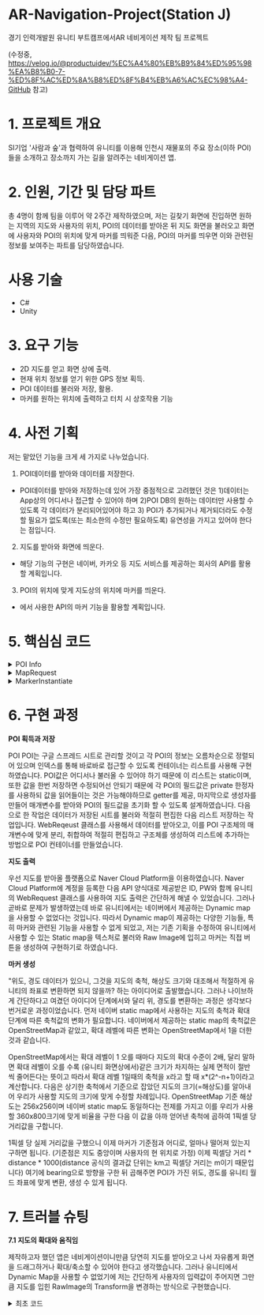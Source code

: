 # AR-Navigation-Project(Station J)

경기 인력개발원 유니티 부트캠프에서AR 네비게이션 제작 팀 프로젝트

(수정중, https://velog.io/@productuidev/%EC%A4%80%EB%B9%84%ED%95%98%EA%B8%B0-7-%ED%8F%AC%ED%8A%B8%ED%8F%B4%EB%A6%AC%EC%98%A4-GitHub 참고)


# 1. 프로젝트 개요

SI기업 '사람과 숲'과 협력하여 유니티를 이용해 인천시 재물포의 주요 장소(이하 POI)들을 소개하고 장소까지 가는 길을 알려주는 네비게이션 앱.

# 2. 인원, 기간 및 담당 파트

총 4명이 함께 팀을 이루어 약 2주간 제작하였으며, 저는 길찾기 화면에 진입하면 원하는 지역의 지도와 사용자의 위치, POI의 데이터를 받아온 뒤 지도 화면을 불러오고 화면에 사용자와 POI의 위치에 맞게 마커를 띄워준 다음, POI의 마커를 띄우면 이와 관련된 정보를 보여주는 파트를 담당하였습니다.

# 사용 기술
- C#
- Unity


# 3. 요구 기능

- 2D 지도를 얻고 화면 상에 출력.
- 현재 위치 정보를 얻기 위한 GPS 정보 획득.
- POI 데이터를 불러와 저장, 활용.
- 마커를 원하는 위치에 출력하고 터치 시 상호작용 기능

# 4. 사전 기획

저는 맡았던 기능을 크게 세 가지로 나누었습니다.

1. POI데이터를 받아와 데이터를 저장한다.
- POI데이터를 받아와 저장하는데 있어 가장 중점적으로 고려했던 것은 1)데이터는 App상의 어디서나 접근할 수 있어야 하며 2)POI DB의 원하는 데이터만 사용할 수 있도록 각 데이터가 분리되어있어야 하고 3) POI가 추가되거나 제거되더라도 수정할 필요가 없도록(또는 최소한의 수정만 필요하도록) 유연성을 가지고 있어야 한다는 점입니다.
   
 2. 지도를 받아와 화면에 띄운다.
- 해당 기능의 구현은 네이버, 카카오 등 지도 서비스를 제공하는 회사의 API를 활용할 계획입니다.
   
 3. POI의 위치에 맞게 지도상의 위치에 마커를 띄운다.
- 에서 사용한 API의 마커 기능을 활용할 계획입니다.

# 5. 핵심심 코드


<details>
<summary>POI Info</summary>
<br>
   
```
/// <summary>
/// POI 데이터를 저장하는 컨테이너와 POI 데이터를 받아와서 컨테이너에 저장하는 스크립트
/// </summary>

public struct POIData   //저장할 POI의 정보가 담긴 구조체

{
    private int number;
    private string category;
    private string name;
    private double latitude;
    private double longitude;
    private string branch;
    private string address;
    private string description;
    private string eventinformation;


    //생성자로 POI 데이터 담기
    public POIData(int number, string category, string name, string branch, double latitude, double longtitude, string address, string description, string eventinformation)
    {
        this.number = number;
        this.category = category;
        this.name = name;
        this.branch = branch;
        this.description = description;
        this.address = address;
        this.latitude = latitude;
        this.longitude = longtitude;
        this.eventinformation = eventinformation;
    }

    //read only 프로퍼티로 POI 데이터 출력
    public int Number() => number;
    public string Category() => category;
    public string Name() => name;
    public string Branch() => branch;
    public double Latitude() => latitude;
    public double Longitude() => longitude;
    public string Address() => address;
    public string Description() =>description;
    public string Eventinformation() =>eventinformation;
}


public static class POI   // POI데이터는 공유할 것이므로 static, 리스트로 구현
{
    public static List<POIData> datalist = new List<POIData>();
}



public class POI_Info : MonoBehaviour
{
    [Header("POI데이터가 있는 웹 주소")]
    [SerializeField] string POIwebURL;
    [SerializeField] string POIsheetName;
    [SerializeField] string POIrange;

    private void Awake()
    {
        StartCoroutine(requestGetPOI()); // POI 요청 시작
    }
    IEnumerator requestGetPOI()  //인터넷에서 POI 데이터를 받아와 POI.datalist에 저장하는 메서드
    {
        UnityWebRequest WebData = UnityWebRequest.Get($"{POIwebURL}&{POIsheetName}&{POIrange}");

        

        yield return WebData.SendWebRequest();  //POI 정보가 있는 주소로부터 데이터 받아오기 요청

        string json = WebData.downloadHandler.text;  //받아온 데이터를 저장.

        string[] jsonRow = json.Split('\n');    //받아온 데이터를 POI별로 분리.


        string[] splited=new string[jsonRow[0].Length]; //POI의 각각의 정보를 분리할 배열

        for (int i = 0; i < jsonRow.Length; i++)
        {
            jsonRow[i] = jsonRow[i].Replace("\"", string.Empty);    //필요없는 문자 지우기

            if (i % 2 == 0)  //셀 하나에 줄이 두개인 데이터가 있어 두번째 줄을 처리하기 위한 구분. 첫째줄일 경우
            {
                splited = jsonRow[i].Split(',');   // ,를 기준으로 분리

                if (splited.Length > 1 && splited[1] == "") splited[1] = POI.datalist.Last().Category();
                //카테고리의 셀이 병합된 상태라 ""로 나오는 때가 있어 바로 직전의 카테고리 셀로 적용되게끔 처리

            }

            else
            {
                string[] desAndEvent = jsonRow[i].Split(',');   // ,를 기준으로 분리


                if (int.TryParse(splited[0], out int splited_1)
                    &&double.TryParse(splited[5], out double splited_2)
                    && double.TryParse(splited[4], out double splited_3))   //문자열로 받아온 POI의 번호와 위경도를 변환
                {
                    POI.datalist.Add(new POIData(splited_1, splited[1], splited[3], splited[6], splited_2, splited_3, splited[7], desAndEvent[0], desAndEvent[1]));
                    //분리한 POI데이터를 알맞게 분배하여 datalist에 POI데이터 생성

                }
            }
        }


        yield break;

    }

}
```
</details>

<details>
<summary>MapRequest</summary>
<br>
   
```
/// <summary>
/// 네이버 지도 API를 사용하여 2D static 지도를 받아와 화면에 출력하는 스크립트
/// </summary>

public class MapRequestManager : MonoBehaviour
{
    [Header("네이버 API를 받기 위한 정보")]
    [SerializeField]string mapBaseURL = "https://naveropenapi.apigw.ntruss.com/map-static/v2/raster"; 
    [SerializeField]string clientID = "r2kal6fto4";
    [SerializeField]string clientPW = "hEidFWsoN8dBnqFCreezcSC5HEE1NuYMNTmboVNz";

    [Header("지도 표시할 캔버스 이미지")]
    [SerializeField] RawImage MapImage;

    [Header("지도정보")]
    int width = 360;
    int height = 800;
    double latitude =0f;
    double longitude =0f;
    [SerializeField]int MapSizeLevel=17;


    [Header("GPS를 받기 위한 정보")]
     GPS gps;

    [Header("마커를 생성하는 스크립트")]
    MarkerInstantiate markerInstantiate;

    void Awake()
    {
        gps=GetComponent<GPS>();
        markerInstantiate = GetComponent<MarkerInstantiate>();
        MapImage = MapImage.gameObject.GetComponent<RawImage>();

        gps.Request();  //GPS 클래스의 request 메서드를 호출. 사용자에게서 GPS 권한을 받아오고 수락시 location service 실행

        MapSizeLevel = Mathf.Clamp(MapSizeLevel, 1, 20);    //지도의 확대 레벨을 1~20 사이로 제한

    }


    private void Start()
    {
        StartCoroutine(MapAPIRequest());    //지도를 띄우고 마커생성을 요청하는 코루틴
    }
    IEnumerator MapAPIRequest()     //네이버 지도 API를 받아와 MapImage에 표시하는 메서드
    {
        yield return new WaitUntil(() => POI.datalist.Count > 0);   //POI 데이터를 받아올 때 까지 대기


        if (!gps.GetMyLocation(ref latitude, ref longitude))     //GPS를 받아올 수 있다면 위도, 경도를 현재 위치로 설정
        {
            latitude = 37.466480f;
            longitude = 126.657566f;     //그렇지 않다면 재물포역으로
        }


        POI.datalist.Add(new POIData(0, "-", "MyLocation", "-", latitude, longitude, "-", "-", "-"));   //마커 생성을 위해 현재위치 데이터를 POI에 추가

        for (int i = 0; i < POI.datalist.Count; i++)    //POI datalist 리스트를 불러와 마커 배치
        {
            markerInstantiate.MarkerMake(width, height, MapSizeLevel, latitude, longitude, POI.datalist[i]);
        }



        string APIrequestURL = mapBaseURL + $"?w={width}&h={height}&center={longitude},{latitude}&level={MapSizeLevel}"+
            $"&scale=2&format=png";     //지도 API를 받아오기 위한 요청


        UnityWebRequest req = UnityWebRequestTexture.GetTexture(APIrequestURL);     //요청한 API대로 지도 텍스처를 받아온다.
        req.SetRequestHeader("X-NCP-APIGW-API-KEY-ID", clientID);       //발급받은 ID
        req.SetRequestHeader("X-NCP-APIGW-API-KEY", clientPW);          //발급받은 PW


        yield return req.SendWebRequest();  //API요청


        MapImage.texture = DownloadHandlerTexture.GetContent(req);  //MapImage에 받아온 지도의 텍스처 입히기

        switch (req.result)     //받아오는데 성공시 종료. 실패할 경우 디버그로그(임시)로 실패원인 출력
        {
            case UnityWebRequest.Result.Success: yield break;
            case UnityWebRequest.Result.ConnectionError: Debug.Log("Connection Error"); yield break;
            case UnityWebRequest.Result.ProtocolError: Debug.Log("Protocol Error"); yield break;
            case UnityWebRequest.Result.DataProcessingError: Debug.Log("DataProcessing Error"); yield break;
        }

    }


}
```
</details>


<details>
<summary>MarkerInstantiate</summary>
<br>

```
    /// <summary>
    /// 마커가 배치될 위치를 정하고 마커를 생성하는 스크립트
    /// </summary>

    Vector2 point = new();  //마커가 생성될 위치

    [SerializeField] GameObject Marker;     // 마커 프리팹

    BubbleState MarkersbubbleState;     //마커 프리팹의 스크립트 컴포넌트

    public void MarkerMake(int width, int height, float Level, double latitude, double longitude, POIData poidata)    //    마커를 생성하는 메서드.
    {
            float Lv1size = 156_543;    //줌 레벨 1의 픽셀당 미터

            float perPixel = Lv1size / Mathf.Pow(2, Level + 1);     //1단계마다 절반씩 줄어들며, openstreetmap 기준이므로 네이버맵에 맞게 1단계 더 올린다.

            float defaulte = 256f;      //픽셀당 미터 값의 기준 해상도는 256x256.

            float widthPer = defaulte / width;
            float heightPer = defaulte / height;        //기준해상도 대비 지도의 해상도 비율


            float inUnityPerPixel = widthPer * heightPer * perPixel;    //지도 해상도의 픽셀당 미터값


            float distance = (float)distanceInKilometerByHaversine(latitude, longitude, poidata.Latitude(), poidata.Longitude());     //기준점과 마커와의 실제 거리 재기

            float bearing = bearingP1toP2(latitude, longitude, poidata.Latitude(), poidata.Longitude());    //기준점과 마커와의 방위각 재기


            distance = 1000 * distance / inUnityPerPixel;  // 실제 거리를 유니티 지도상에서 몇 픽셀만큼 그려야 하는지 계산


            Vector2 direction = new Vector2(Mathf.Sin(bearing * Mathf.Deg2Rad), Mathf.Cos(bearing * Mathf.Deg2Rad));    //방위각을 이용해 마커가 놓일 방향을 정하기


            point = new Vector2(0, 0) + direction.normalized *  distance;     //노멀라이즈로 방향만 정한 뒤, distance만큼 떨어진 거리에 마커를 띄운다.


            if(GameObject.Find("Marker_" + poidata.Number()) == null)       //이 POI 마커가 아직 없다면
            {
                Marker = Instantiate(Marker, point, quaternion.identity);   //point 위치에 마커를 생성한다.
                MarkersbubbleState = Marker.GetComponent<BubbleState>();
                MarkersbubbleState.thisData = poidata;                      //POI 데이터를 마커에 넣는다.
                Marker.name = "Marker_" + poidata.Number();                 //마커의 이름을 설정한다.
                Marker.transform.SetParent(GameObject.Find("StaticMapImage").transform, false);     //지도의 위치 변화에 따라갈 수 있도록 자식으로 넣는다.
                MarkersbubbleState.MarkerStart();   //마커의 설정 시작
            }
            else GameObject.Find("Marker_" + poidata.Number()).transform.localPosition = point;     //이미 마커가 있다면 위치만 바꾼다.
    }
```
</details>


# 6. 구현 과정

**POI 획득과 저장**

POI POI는 구글 스프레드 시트로 관리할 것이고 각 POI의 정보는 오름차순으로 정렬되어 있으며 인덱스를 통해 바로바로 접근할 수 있도록 컨테이너는 리스트를 사용해 구현하였습니다. POI값은 어디서나 불러올 수 있어야 하기 때문에 이 리스트는 static이며, 또한 값을 한번 저장하면 수정되어선 안되기 때문에 각 POI의 필드값은 private 한정자를 사용하되 값을 읽어들이는 것은 가능해야하므로 getter를 제공, 마지막으로 생성자를 만들어 매개변수를 받아와 POI의 필드값을 초기화 할 수 있도록 설계하였습니다.
다음으로 한 작업은 데이터가 저장된 시트를 불러와 적절히 편집한 다음 리스트 저장하는 작업입니다. WebReqeust 클래스를 사용해서 데이터를 받아오고, 이를 POI 구조체의 매개변수에 맞게 분리, 취합하여 적절히 편집하고 구조체를 생성하여 리스트에 추가하는 방법으로 POI 컨테이너를 만들었습니다.


**지도 출력**

우선 지도를 받아올 플랫폼으로 Naver Cloud Platform을 이용하였습니다. Naver Cloud Platform에 계정을 등록한 다음 API 양식대로 제공받은 ID, PW와 함께 유니티의 WebRequest 클래스를 사용하여 지도 출력은 간단하게 해낼 수 있었습니다.
그러나 곧바로 문제가 발생하였는데 바로 유니티에서는 네이버에서 제공하는 Dynamic map을 사용할 수 없었다는 것입니다. 따라서 Dynamic map이 제공하는 다양한 기능들, 특히 마커와 관련된 기능을 사용할 수 없게 되었고, 저는 기존 기획을 수정하여 유니티에서 사용할 수 있는 Static map을 텍스처로 불러와 Raw Image에 입히고 마커는 직접 버튼을 생성하여 구현하기로 하였습니다.


**마커 생성**

"위도, 경도 데이터가 있으니, 그것을 지도의 축척, 해상도 크기와 대조해서 적절하게 유니티의 좌표로 변환하면 되지 않을까? 하는 아이디어로 출발했습니다. 그러나 나이브하게 간단하다고 여겼던 아이디어 단계에서와 달리 위, 경도를 변환하는 과정은 생각보다 번거로운 과정이었습니다.
먼저 네이버 static map에서 사용하는 지도의 축척과 확대 단계에 따른 축척값의 변화가 필요합니다. 네이버에서 제공하는 static map의 축척값은 OpenStreetMap과 같았고, 확대 레벨에 따른 변화는 OpenStreetMap에서 1을 더한 것과 같습니다.

OpenStreetMap에서는 확대 레벨이 1 오를 때마다 지도의 확대 수준이 2배, 달리 말하면 확대 레벨이 오를 수록 (유니티 화면상에서)같은 크기가 차지하는 실제 면적이 절반씩 줄어든다는 뜻이고 따라서 확대 레벨 1일때의 축척을 x라고 할 때 x*(2^-n+1)이라고 계산합니다.
다음은 상기한 축척에서 기준으로 잡았던 지도의 크기(=해상도)를 알아내어 우리가 사용할 지도의 크기에 맞게 수정할 차례입니다. OpenStreetMap 기준 해상도는 256x256이며 네이버 static map도 동일하다는 전제를 가지고 이를 우리가 사용할 360x800크기에 맞게 비율을 구한 다음 이 값을 아까 얻어낸 축척에 곱하여 1픽셀 당 거리값을 구합니다.

1픽셀 당 실제 거리값을 구했으니 이제 마커가 기준점과 어디로, 얼마나 떨어져 있는지 구하면 됩니다. (기준점은 지도 중앙이며 사용자의 현 위치로 가정)
이제 픽셀당 거리 * distance * 1000(distance 공식의 결과값 단위는 km고 픽셀당 거리는 m이기 때문입니다) 여기에 bearing으로 방향을 구한 뒤 곱해주면 POI가 가진 위도, 경도를 유니티 월드 좌표에 맞게 변환, 생성 수 있게 됩니다.


# 7. 트러블 슈팅

**7.1 지도의 확대와 움직임**

제작하고자 했던 앱은 네비게이션이니만큼 당연히 지도를 받아오고 나서 자유롭게 화면을 드래그하거나 확대/축소할 수 있어야 한다고 생각했습니다. 그러나 유니티에서 Dynamic Map을 사용할 수 없었기에 저는 간단하게 사용자의 입력값이 주어지면 그만큼 지도를 입힌 RawImage의 Transform을 변경하는 방식으로 구현했습니다.

<details>
<summary>최초 코드</summary>
<br>
```
/// <summary>
/// 지도의 확대, 축소, 움직임을 담당하는 스크립트
/// </summary>
public class MapTransformManager : MonoBehaviour
{
    [Header("지도의 최소, 최대 확대 비율")]
    [SerializeField] float minSize;
    [SerializeField] float maxSize;
    [Header("줌인,아웃, 스크롤링 속도")]
    [SerializeField] float ZoomSpeed;
    [SerializeField] float MoveSpeed;

    [Header("지도")]
    RawImage MapImage;


    [Header("지도의 위치 계산용 벡터")]
    Vector3 mapPosition;

    [Header("터치 계산용 벡터")]
    Vector2 nowPos, prePos;
    Vector3 movePos;


    void Awake()
    {
        MapImage = GetComponent<RawImage>();

        mapPosition = Vector3.zero; //지도계산용 벡터 초기화
    }


    void Update()
    {
        TouchZoom();
        TouchMove();
    }

    void TouchZoom()    //확대, 축소를 담당하는 메서드
    {
        if (Input.touchCount == 2) //손가락 2개가 눌렸을 때
        {
            Touch touchZero = Input.GetTouch(0); //첫번째 손가락 터치를 저장
            Touch touchOne = Input.GetTouch(1); //두번째 손가락 터치를 저장

            //터치에 대한 이전 위치값을 각각 저장
            //처음 터치한 위치(touchZero.position)에서 이전 프레임에서의 터치 위치와 이번 프레임에서 터치 위치의 차이를 뺌
            Vector2 touchZeroPrevPos = touchZero.position - touchZero.deltaPosition;
            Vector2 touchOnePrevPos = touchOne.position - touchOne.deltaPosition;

            // 각 프레임에서 터치 사이의 벡터 거리 구함
            float prevTouchDeltaMag = (touchZeroPrevPos - touchOnePrevPos).magnitude;
            float touchDeltaMag = (touchZero.position - touchOne.position).magnitude;

            // 거리 차이 구함(거리가 이전보다 크면(마이너스가 나오면)손가락을 벌린 상태_줌인 상태)
            float deltaMagnitudeDiff = prevTouchDeltaMag - touchDeltaMag;

            Vector3 mapScale = MapImage.transform.localScale;   //지도의 현재 스케일을 저장

            mapScale.x += -deltaMagnitudeDiff * ZoomSpeed * Time.deltaTime;
            mapScale.y += -deltaMagnitudeDiff * ZoomSpeed * Time.deltaTime;
            //지도의 스케일을 얼마나 바꿀 것인지 계산

            float MapScaleX = Mathf.Clamp(mapScale.x, minSize, maxSize);
            float MapScaleY = Mathf.Clamp(mapScale.x, minSize, maxSize);
            //지도의 확대 수준을 제한

            MapImage.transform.localScale = new Vector2(MapScaleX, MapScaleY);
            //지도 크기 변경 적용
        }
    }

    void TouchMove()    //지도의 움직임을 담당하는 메서드
    {
        if (Input.touchCount == 1)  //손가락 하나만 눌렀을 때
        {
            Touch touch = Input.GetTouch(0);    //터치 저장

            if (touch.phase == TouchPhase.Began)    //터치를 막 시작했을 떄
            {
                prePos = touch.position - touch.deltaPosition;  //터치의 이전 위치값 저장
            }
            else if (touch.phase == TouchPhase.Moved)   //터치가 움직일 때
            {
                nowPos = touch.position - touch.deltaPosition;  //터치의 현재 위치값을 저장
                movePos = (Vector3)(prePos - nowPos) * Time.deltaTime * MoveSpeed * MapImage.transform.localScale.x;
                //얼마나 움직였는지를 이전위치-현재위치로 계산, 이후 움직임 속도와 지도의 스케일만큼 보정

                MapImage.transform.Translate(movePos);  //지도를 움직인다.

                prePos = touch.position - touch.deltaPosition;  //터치의 이전 위치값 저장
            }


        }

    }
}
```
</details>


그러나 이 코드대로 동작시켜보았을 때 지도가 화면 밖으로 빠져나오거나, 지도를 드래그 한 상태에서 scale을 축소시 그만큼 Canvas의 빈 영역이 생기는 문제가 발생하였습니다.
그래서 저는 이 문제를 해결하기 위해 지도RawImage의 앵커를 Canvas의 각 꼭짓점으로 설정하고, SCreen.width(height) *  rawImage의 scale.x(y)의 값을 받아  Mathf.clamp함수를 사용하여 rawImage의 anchoredPosition을 이 범위 내로 한정시키는 것으로 해결할 수 있었습니다.


<details>
<summary>개선 코드</summary>
<br>
   
```
/// <summary>
/// 지도의 확대, 축소, 움직임을 담당하는 스크립트
/// </summary>
public class MapTransformManager : MonoBehaviour
{
    [Header("지도의 최소, 최대 확대 비율")]
    [SerializeField] float minSize;
    [SerializeField] float maxSize;
    [Header("줌인,아웃, 스크롤링 속도")]
    [SerializeField] float ZoomSpeed;
    [SerializeField] float MoveSpeed;

    [Header("지도")]
    RawImage MapImage;


    [Header("지도의 위치 계산용 벡터")]
    Vector3 mapPosition;

    [Header("터치 계산용 벡터")]
    Vector2 nowPos, prePos;
    Vector3 movePos;


    void Awake()
    {
        MapImage = GetComponent<RawImage>();

        mapPosition = Vector3.zero; //지도계산용 벡터 초기화
    }


    void Update()
    {
        TouchZoom();
        TouchMove();
    }

    void TouchZoom()    //확대, 축소를 담당하는 메서드
    {
        if (Input.touchCount == 2) //손가락 2개가 눌렸을 때
        {
            Touch touchZero = Input.GetTouch(0); //첫번째 손가락 터치를 저장
            Touch touchOne = Input.GetTouch(1); //두번째 손가락 터치를 저장

            //터치에 대한 이전 위치값을 각각 저장
            //처음 터치한 위치(touchZero.position)에서 이전 프레임에서의 터치 위치와 이번 프레임에서 터치 위치의 차이를 뺌
            Vector2 touchZeroPrevPos = touchZero.position - touchZero.deltaPosition;
            Vector2 touchOnePrevPos = touchOne.position - touchOne.deltaPosition;

            // 각 프레임에서 터치 사이의 벡터 거리 구함
            float prevTouchDeltaMag = (touchZeroPrevPos - touchOnePrevPos).magnitude;
            float touchDeltaMag = (touchZero.position - touchOne.position).magnitude;

            // 거리 차이 구함(거리가 이전보다 크면(마이너스가 나오면)손가락을 벌린 상태_줌인 상태)
            float deltaMagnitudeDiff = prevTouchDeltaMag - touchDeltaMag;

            Vector3 mapScale = MapImage.transform.localScale;   //지도의 현재 스케일을 저장
            
            mapScale.x += -deltaMagnitudeDiff * ZoomSpeed * Time.deltaTime;
            mapScale.y += -deltaMagnitudeDiff * ZoomSpeed * Time.deltaTime;
            //지도의 스케일을 얼마나 바꿀 것인지 계산

            float MapScaleX = Mathf.Clamp(mapScale.x, minSize, maxSize);    
            float MapScaleY = Mathf.Clamp(mapScale.x, minSize, maxSize); 
            //지도의 확대 수준을 제한

            MapImage.transform.localScale = new Vector2(MapScaleX, MapScaleY);
            //지도 크기 변경 적용

            DontOutMAP();   //지도 크기가 바뀌면서 캔버스를 벗어나지 않도록 조절
        }
    }

    void TouchMove()    //지도의 움직임을 담당하는 메서드
    {
        if (Input.touchCount == 1)  //손가락 하나만 눌렀을 때
        {
            Touch touch = Input.GetTouch(0);    //터치 저장

            if (touch.phase == TouchPhase.Began)    //터치를 막 시작했을 떄
            {
                prePos = touch.position - touch.deltaPosition;  //터치의 이전 위치값 저장
            }
            else if (touch.phase == TouchPhase.Moved)   //터치가 움직일 때
            {
                nowPos = touch.position - touch.deltaPosition;  //터치의 현재 위치값을 저장
                movePos = (Vector3)(prePos - nowPos) * Time.deltaTime * MoveSpeed * MapImage.transform.localScale.x;
                //얼마나 움직였는지를 이전위치-현재위치로 계산, 이후 움직임 속도와 지도의 스케일만큼 보정
                MapImage.transform.Translate(movePos);  //지도를 움직인다.

                prePos = touch.position - touch.deltaPosition;  //터치의 이전 위치값 저장
            }
            DontOutMAP();   //지도 크기가 바뀌면서 캔버스를 벗어나지 않도록 조절
        }


    }

    void DontOutMAP()   //지도가 캔버스 밖을 벗어나지 않도록 제한하는 메서드
    {
        float x = (Screen.width / 2) * (transform.localScale.x - 1);
        float y = (Screen.height / 2) * (transform.localScale.y - 1);
        // 화면의 가로, 세로값의 절반에 지도의 스케일 값-1만큼 곱
        // 지도가 담긴 캔버스의 앵커가 각 꼭지점에 있고, 지도의 피벗은 정중앙이다.

        float MapPositionX = Mathf.Clamp(MapImage.rectTransform.anchoredPosition.x, -x, x);    //지도의 이동 제한

        float MapPositionY = Mathf.Clamp(MapImage.rectTransform.anchoredPosition.y, -y, y);    //지도의 이동 제한

        MapImage.rectTransform.anchoredPosition = new Vector2(MapPositionX, MapPositionY);  //지도의 앵커드 포지션을 설정

    }
}
```
</details>
